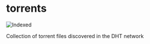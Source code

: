 torrents 
========
![Indexed](https://img.shields.io/badge/indexed-11068-blue)

Collection of torrent files discovered in the DHT network
